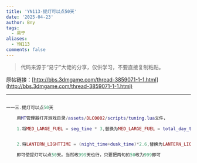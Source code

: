 ```yaml
---
title: 'YN113-提灯可以点50天'
date: '2025-04-23'
author: Bny
tags:
  - 易宁
aliases:
  - YN113
comments: false
---
```


> 代码来源于“易宁”大佬的分享，仅供学习，不要直接复制粘贴。

原帖链接：[http://bbs.3dmgame.com/thread-3859071-1-1.html](http://bbs.3dmgame.com/thread-3859071-1-1.html)

---

```lua  

一一三.提灯可以点50天	用MT管理器打开游戏目录/assets/DLC0002/scripts/tuning.lua文件，	1.将MED_LARGE_FUEL = seg_time * 3,替换为MED_LARGE_FUEL = total_day_time*50,	2.将LANTERN_LIGHTTIME = (night_time+dusk_time)*2.6,替换为LANTERN_LIGHTTIME = total_day_time*50,	即可使提灯可以点50天。当然改999天也行，只要把两句的50改为999即可

```  

